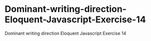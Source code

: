 # Dominant-writing-direction-Eloquent-Javascript-Exercise-14
Dominant writing direction Eloquent Javascript Exercise 14
